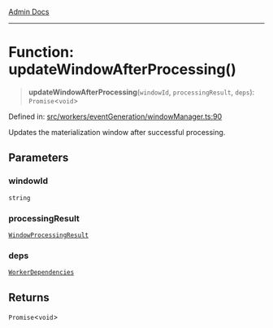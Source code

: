 [Admin Docs](/)

***

# Function: updateWindowAfterProcessing()

> **updateWindowAfterProcessing**(`windowId`, `processingResult`, `deps`): `Promise`\<`void`\>

Defined in: [src/workers/eventGeneration/windowManager.ts:90](https://github.com/Sourya07/talawa-api/blob/ead7a48e0174153214ee7311f8b242ee1c1a12ca/src/workers/eventGeneration/windowManager.ts#L90)

Updates the materialization window after successful processing.

## Parameters

### windowId

`string`

### processingResult

[`WindowProcessingResult`](../interfaces/WindowProcessingResult.md)

### deps

[`WorkerDependencies`](../interfaces/WorkerDependencies.md)

## Returns

`Promise`\<`void`\>
